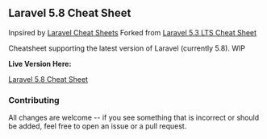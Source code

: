 ## Laravel 5.8 Cheat Sheet

Inpsired by [Laravel Cheat Sheets](https://github.com/jesseobrien/laravel-cheatsheet)
Forked from [Laravel 5.3 LTS Cheat Sheet](https://github.com/mclxly/laravel5-cheatsheet)

Cheatsheet supporting the latest version of Laravel (currently 5.8). WIP

**Live Version Here:**

[Laravel 5.8 Cheat Sheet](https://htmlpreview.github.io/?https://github.com/bachhuberdesign/laravel5-cheatsheet/blob/master/index.html)

### Contributing

All changes are welcome -- if you see something that is incorrect or should be added, feel free to open an issue or a pull request.
